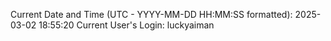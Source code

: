 Current Date and Time (UTC - YYYY-MM-DD HH:MM:SS formatted): 2025-03-02 18:55:20
Current User's Login: luckyaiman
